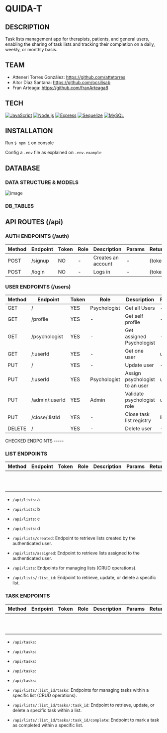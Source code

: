 # QUIDA-T

## DESCRIPTION
Task lists management app for therapists, patients, and general users, enabling the sharing of task lists and tracking their completion on a daily, weekly, or monthly basis.

## TEAM
- Atteneri Torres González: https://github.com/attetorres
- Aitor Díaz Santana: https://github.com/ocsilisab
- Fran Arteaga: https://github.com/franArteaga8

## TECH
[![JavaScript](https://img.shields.io/badge/JavaScript-F7DF1E?logo=javascript&logoColor=black)](https://developer.mozilla.org/en-US/docs/Web/JavaScript)
[![Node.js](https://img.shields.io/badge/Node.js-339933?logo=node.js&logoColor=white)](https://nodejs.org/)
[![Express](https://img.shields.io/badge/Express-000000?logo=express&logoColor=white)](https://expressjs.com/)
[![Sequelize](https://img.shields.io/badge/Sequelize-52B0E7?logo=sequelize&logoColor=white)](https://sequelize.org/)
[![MySQL](https://img.shields.io/badge/MySQL-4479A1?logo=mysql&logoColor=white)](https://www.mysql.com/)

## INSTALLATION
Run `$ npm i` on console

Config a `.env` file as explained on `.env.example`

## DATABASE

### DATA STRUCTURE & MODELS
![image](https://github.com/attetorres/cuida-t-app/assets/110516703/9ad0064b-a662-4325-bd5c-97ec19feaaf0)

### DB_TABLES


## API ROUTES (/api)


### AUTH ENDPOINTS (/auth)

|Method   |Endpoint   |Token   |Role   |Description   |Params   |Returns   |
|---|---|---|---|---|---|---|
| POST  |/signup   |NO   | -  |Creates an account   |-   | {token}
|  POST |/login   |NO   |-   |Logs in    |-   | {token}   |

### USER ENDPOINTS (/users)

|Method  |Endpoint        |Token|Role          |Description                     |Params  |Returns                               |
|--------|----------------|-----|--------------|--------------------------------|--------|--------------------------------------|
| GET    |  /             | YES | Psychologist | Get all Users                  | -      | [{users}]                            |
| GET    | /profile       | YES | -            | Get self profile               | -      |  {user}                              |
| GET    | /psychologist  | YES | -            | Get assigned Psychologist      | -      | {psychologist}                       |
| GET    | /:userId       | YES | -            | Get one user                   | userId | {user}                               |
| PUT    | /              | YES | -            | Update user                    | -      | {user}                               |
| PUT    | /:userId       | YES | Psychologist | Assign psychologist to an user | userId |  {user}                              |
| PUT    | /admin/:userId | YES | Admin        | Validate psychologist role     | userId | Updated successfully, {psychologist} |
| PUT    | /close/:listId | YES | -            | Close task list registry       | listId |  [{tasks}]                           |
| DELETE | /              | YES | -            | Delete user                    | -      |  User deleted                        |

CHECKED ENDPOINTS -----
  
### LIST ENDPOINTS


|Method  |Endpoint        |Token|Role          |Description                     |Params  |Returns                               |
|---|---|---|---|---|---|---|
|   |   |   |   |   |   |   |
|   |   |   |   |   |   |   |
|   |   |   |   |   |   |   |
|   |   |   |   |   |   |   |
|   |   |   |   |   |   |   |
|   |   |   |   |   |   |   |
|   |   |   |   |   |   |   |
|   |   |   |   |   |   |   |
|   |   |   |   |   |   |   |
|   |   |   |   |   |   |   |
|   |   |   |   |   |   |   |

- `/api/lists`: a
- `/api/lists`: b
- `/api/lists`: c
- `/api/lists`: d

- `/api/lists/created`: Endpoint to retrieve lists created by the authenticated user.
- `/api/lists/assigned`: Endpoint to retrieve lists assigned to the authenticated user.
- `/api/lists`: Endpoints for managing lists (CRUD operations).
- `/api/lists/:list_id`: Endpoint to retrieve, update, or delete a specific list.

  
### TASK ENDPOINTS


|Method  |Endpoint        |Token|Role          |Description                     |Params  |Returns                               |
|---|---|---|---|---|---|---|
|   |   |   |   |   |   |   |
|   |   |   |   |   |   |   |
|   |   |   |   |   |   |   |
|   |   |   |   |   |   |   |
|   |   |   |   |   |   |   |
|   |   |   |   |   |   |   |
|   |   |   |   |   |   |   |
|   |   |   |   |   |   |   |
|   |   |   |   |   |   |   |
|   |   |   |   |   |   |   |
|   |   |   |   |   |   |   |

- `/api/tasks`:
- `/api/tasks`:
- `/api/tasks`:
- `/api/tasks`:
- `/api/tasks`:

- `/api/lists/:list_id/tasks`: Endpoints for managing tasks within a specific list (CRUD operations).
- `/api/lists/:list_id/tasks/:task_id`: Endpoint to retrieve, update, or delete a specific task within a list.
- `/api/lists/:list_id/tasks/:task_id/complete`: Endpoint to mark a task as completed within a specific list.
